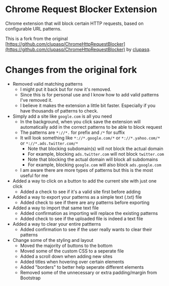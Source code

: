 Chrome Request Blocker Extension
================================

Chrome extension that will block certain HTTP requests, based on configurable URL patterns.

This is a fork from the original [https://github.com/clupasq/ChromeHttpRequestBlocker](https://github.com/clupasq/ChromeHttpRequestBlocker) by [clupasq](https://github.com/clupasq/).

Changes from the original fork
==============================

* Removed valid matching patterns
    * I might put it back but for now it's removed.
    * Since this is for personal use and I know how to add valid patterns I've removed it.
    * I believe it makes the extension a little bit faster. Especially if you have thousands of patterns to check.
* Simply add a site like `google.com` is all you need
    * In the background, when you click save the extension will automatically add in the correct patterns to be able to block request
    * The patterns are `*://*.` for prefix and `/*` for suffix
    * It will look something like `*://*.google.com/*` or `*://*.yahoo.com/*` or `*://*.ads.twitter.com/*`
        * Note that blocking subdomain(s) will not block the actual domain
        * For example, blocking `ads.twitter.com` will not block `twitter.com`
        * Note that blocking the actual domain will block all subdomains
        * For example, blocking `google.com` will also block `ads.google.com`
    * I am aware there are more types of patterns but this is the most useful for me
* Added a way to click on a button to add the current site with just one click
    * Added a check to see if it's a valid site first before adding
* Added a way to export your patterns as a simple text (.txt) file
    * Added check to see if there are any patterns before exporting
* Added a way to import that same text file
    * Added confirmation as importing will replace the existing patterns
    * Added check to see if the uploaded file is indeed a text file
* Added a way to clear your entire pattterns
    * Added confirmation to see if the user really wants to clear their patterns
* Change some of the styling and layout
    * Moved the majority of buttons to the bottom
    * Moved some of the custom CSS to a seperate file
    * Added a scroll down when adding new sites
    * Added titles when hovering over certain elements
    * Added "borders" to better help seperate different elements
    * Removed some of the unnecessary or extra padding/margin from Bootstrap